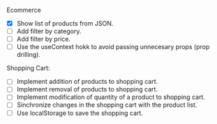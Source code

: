 Ecommerce

-[x] Show list of products from JSON.
-[ ] Add filter by category.
-[ ] Add filter by price.
-[ ] Use the useContext hokk to avoid passing unnecesary props (prop drilling).

Shopping Cart:

-[ ] Implement addition of products to shopping cart.
-[ ] Implement removal of products to shopping cart.
-[ ] Implement modification of quantity of a product to shopping cart.
-[ ] Sinchronize changes in the shopping cart with the product list.
-[ ] Use localStorage to save the shopping cart.